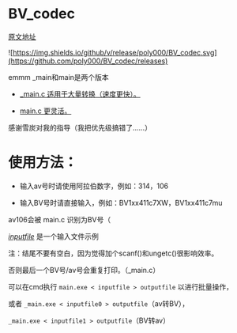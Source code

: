 # BV_codec

[原文地址](https://www.zhihu.com/question/381784377/answer/1099438784)

![https://img.shields.io/github/v/release/poly000/BV_codec.svg](https://github.com/poly000/BV_codec/releases)

emmm \_main和main是两个版本

* [_main.c 适用于大量转换（速度更快）。](_main.c)

* [main.c 更灵活。](main.c)

感谢雪炭对我的指导（我把优先级搞错了……）

# 使用方法：

* 输入av号时请使用阿拉伯数字，例如：314，106

* 输入BV号时请直接输入，例如：BV1xx411c7XW，BV1xx411c7mu



av106会被 main.c 识别为BV号（


_[inputfile](inputfile)_ 是一个输入文件示例

注：结尾不要有空白，因为觉得加个scanf()和ungetc()很影响效率。

否则最后一个BV号/av号会重复打印。（\_main.c）

可以在cmd执行 ```main.exe < inputfile > outputfile``` 以进行批量操作，

或者 ```_main.exe < inputfile0 > outputfile```（av转BV），

```_main.exe < inputfile1 > outputfile```（BV转av）
